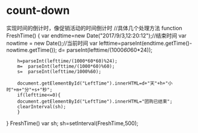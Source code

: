 # count-down
实现时间的倒计时，像促销活动的时间倒计时
//具体几个处理方法
function FreshTime()
{
        var endtime=new Date("2017/9/3,12:20:12");//结束时间
        var nowtime = new Date();//当前时间
        var lefttime=parseInt(endtime.getTime()-nowtime.getTime()); 
        d= parseInt(lefttime/(1000*60*60*24));
       
        h=parseInt(lefttime/(1000*60*60)%24);
        m=  parseInt(lefttime/(1000*60)%60);
        s=  parseInt(lefttime/1000%60);
       
        document.getElementById("LeftTime").innerHTML=d+"天"+h+"小时"+m+"分"+s+"秒";
        if(lefttime<=0){
        document.getElementById("LeftTime").innerHTML="团购已结束";
        clearInterval(sh);
        }
}
   FreshTime()
   var sh;
   sh=setInterval(FreshTime,500);
